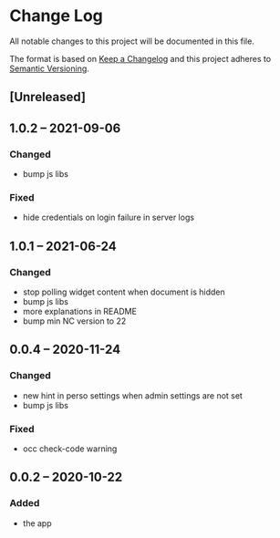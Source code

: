 # Change Log
All notable changes to this project will be documented in this file.

The format is based on [Keep a Changelog](http://keepachangelog.com/)
and this project adheres to [Semantic Versioning](http://semver.org/).

## [Unreleased]
## 1.0.2 – 2021-09-06
### Changed
- bump js libs

### Fixed
- hide credentials on login failure in server logs

## 1.0.1 – 2021-06-24
### Changed
- stop polling widget content when document is hidden
- bump js libs
- more explanations in README
- bump min NC version to 22

## 0.0.4 – 2020-11-24
### Changed
- new hint in perso settings when admin settings are not set
- bump js libs

### Fixed
- occ check-code warning

## 0.0.2 – 2020-10-22
### Added
* the app
